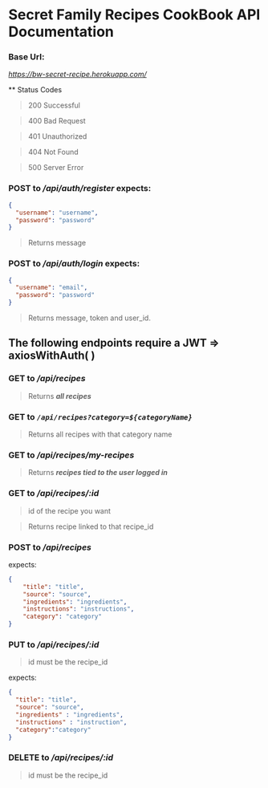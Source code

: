 # Secret Family Recipes CookBook API Documentation

### Base Url:

_https://bw-secret-recipe.herokuapp.com/_

** Status Codes
>200 Successful

>400 Bad Request

>401 Unauthorized

>404 Not Found

>500 Server Error

### POST to _/api/auth/register_ expects:

```json
{
  "username": "username",
  "password": "password"
}
```
> Returns message

### POST to _/api/auth/login_ expects:

```json
{
  "username": "email",
  "password": "password"
}
```

> Returns message, token and user_id.


## The following endpoints require a JWT => axiosWithAuth( ) 

### GET to _/api/recipes_

> Returns _**all recipes**_

### GET to _`/api/recipes?category=${categoryName}`_

> Returns all recipes with that category name


### GET to _/api/recipes/my-recipes_

> Returns  _**recipes tied to the user logged in**_



### GET to _/api/recipes/:id_

> id of the recipe you want

> Returns recipe linked to that recipe_id


### POST to _/api/recipes_

expects:

```json
{
    "title": "title",
    "source": "source",
    "ingredients": "ingredients",
    "instructions": "instructions",
    "category": "category"
}
```


### PUT to _/api/recipes/:id_

> id must be the recipe_id

expects:

```json
{
  "title": "title",
  "source": "source",
  "ingredients" : "ingredients",
  "instructions" : "instruction",
  "category":"category"
}
```

### DELETE to _/api/recipes/:id_

> id must be the recipe_id
